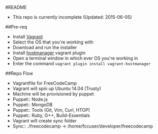 #README
 - This repo is currently incomplete (Updated: 2015-06-05)
 
##Pre-req
 - Install [Vagrant](https://www.vagrantup.com/downloads.html)
  - Select the OS that you're working with
  - Download and run the installer
 - Install [hostmanager](https://github.com/smdahlen/vagrant-hostmanager) vagrant plugin
  - Open a terminal window in which ever OS you're working in
  - Enter the command `vagrant plugin install vagrant-hostmanager`

##Repo Flow
- Vagrantfile for FreeCodeCamp
 - Vagrant will spin up Ubuntu 14.04 (Trusty)
  - Machine will be provisioned by puppet
   - Puppet:: Node.js
   - Puppet:: MongoDB
   - Puppet:: Tools (Git, Vim, Curl, HTOP)
   - Puppet:: Ruby, G++, Build-Essentials
  - Vagrant will create sync folder
   - Sync:: ./freecodecamp -> /home/fccuser/developer/freecodecamp